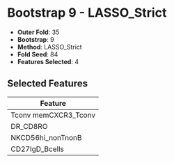 # Bootstrap 9 - LASSO_Strict

- **Outer Fold**: 35
- **Bootstrap**: 9
- **Method**: LASSO_Strict
- **Fold Seed**: 84
- **Features Selected**: 4

## Selected Features

| Feature |
|---------|
| Tconv memCXCR3_Tconv |
| DR_CD8RO |
| NKCD56hi_nonTnonB |
| CD27IgD_Bcells |
